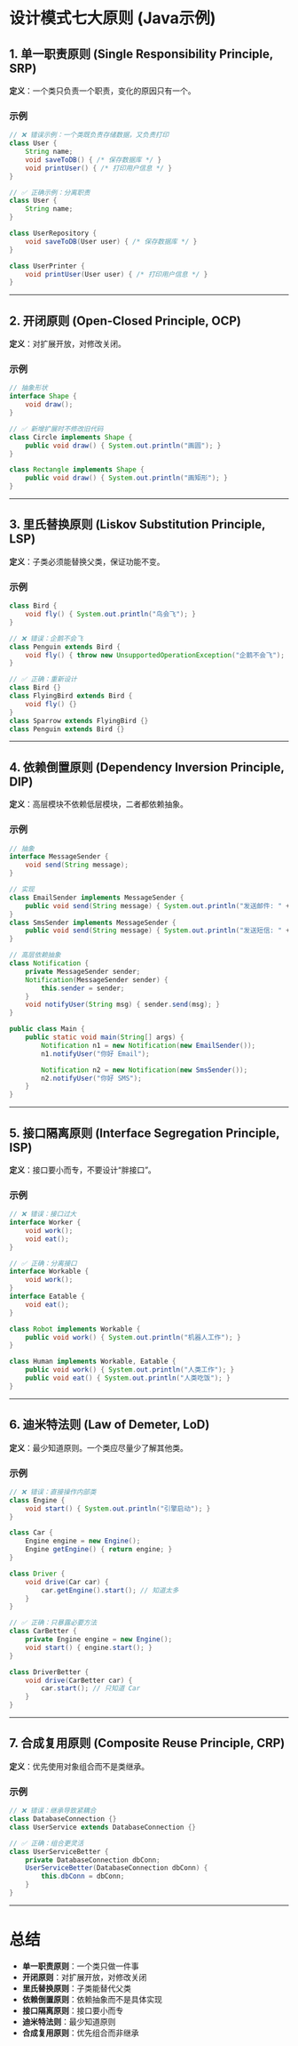 # 设计模式七大原则 (Java示例)

## 1. 单一职责原则 (Single Responsibility Principle, SRP)
**定义**：一个类只负责一个职责，变化的原因只有一个。

### 示例
```java
// ❌ 错误示例：一个类既负责存储数据，又负责打印
class User {
    String name;
    void saveToDB() { /* 保存数据库 */ }
    void printUser() { /* 打印用户信息 */ }
}

// ✅ 正确示例：分离职责
class User {
    String name;
}

class UserRepository {
    void saveToDB(User user) { /* 保存数据库 */ }
}

class UserPrinter {
    void printUser(User user) { /* 打印用户信息 */ }
}
```

---

## 2. 开闭原则 (Open-Closed Principle, OCP)
**定义**：对扩展开放，对修改关闭。

### 示例
```java
// 抽象形状
interface Shape {
    void draw();
}

// ✅ 新增扩展时不修改旧代码
class Circle implements Shape {
    public void draw() { System.out.println("画圆"); }
}

class Rectangle implements Shape {
    public void draw() { System.out.println("画矩形"); }
}
```

---

## 3. 里氏替换原则 (Liskov Substitution Principle, LSP)
**定义**：子类必须能替换父类，保证功能不变。

### 示例
```java
class Bird {
    void fly() { System.out.println("鸟会飞"); }
}

// ❌ 错误：企鹅不会飞
class Penguin extends Bird {
    void fly() { throw new UnsupportedOperationException("企鹅不会飞"); }
}

// ✅ 正确：重新设计
class Bird {}
class FlyingBird extends Bird {
    void fly() {}
}
class Sparrow extends FlyingBird {}
class Penguin extends Bird {}
```

---

## 4. 依赖倒置原则 (Dependency Inversion Principle, DIP)
**定义**：高层模块不依赖低层模块，二者都依赖抽象。

### 示例
```java
// 抽象
interface MessageSender {
    void send(String message);
}

// 实现
class EmailSender implements MessageSender {
    public void send(String message) { System.out.println("发送邮件: " + message); }
}
class SmsSender implements MessageSender {
    public void send(String message) { System.out.println("发送短信: " + message); }
}

// 高层依赖抽象
class Notification {
    private MessageSender sender;
    Notification(MessageSender sender) {
        this.sender = sender;
    }
    void notifyUser(String msg) { sender.send(msg); }
}

public class Main {
    public static void main(String[] args) {
        Notification n1 = new Notification(new EmailSender());
        n1.notifyUser("你好 Email");

        Notification n2 = new Notification(new SmsSender());
        n2.notifyUser("你好 SMS");
    }
}
```

---

## 5. 接口隔离原则 (Interface Segregation Principle, ISP)
**定义**：接口要小而专，不要设计“胖接口”。

### 示例
```java
// ❌ 错误：接口过大
interface Worker {
    void work();
    void eat();
}

// ✅ 正确：分离接口
interface Workable {
    void work();
}
interface Eatable {
    void eat();
}

class Robot implements Workable {
    public void work() { System.out.println("机器人工作"); }
}

class Human implements Workable, Eatable {
    public void work() { System.out.println("人类工作"); }
    public void eat() { System.out.println("人类吃饭"); }
}
```

---

## 6. 迪米特法则 (Law of Demeter, LoD)
**定义**：最少知道原则。一个类应尽量少了解其他类。

### 示例
```java
// ❌ 错误：直接操作内部类
class Engine {
    void start() { System.out.println("引擎启动"); }
}

class Car {
    Engine engine = new Engine();
    Engine getEngine() { return engine; }
}

class Driver {
    void drive(Car car) {
        car.getEngine().start(); // 知道太多
    }
}

// ✅ 正确：只暴露必要方法
class CarBetter {
    private Engine engine = new Engine();
    void start() { engine.start(); }
}

class DriverBetter {
    void drive(CarBetter car) {
        car.start(); // 只知道 Car
    }
}
```

---

## 7. 合成复用原则 (Composite Reuse Principle, CRP)
**定义**：优先使用对象组合而不是类继承。

### 示例
```java
// ❌ 错误：继承导致紧耦合
class DatabaseConnection {}
class UserService extends DatabaseConnection {}

// ✅ 正确：组合更灵活
class UserServiceBetter {
    private DatabaseConnection dbConn;
    UserServiceBetter(DatabaseConnection dbConn) {
        this.dbConn = dbConn;
    }
}
```

---

# 总结
- **单一职责原则**：一个类只做一件事
- **开闭原则**：对扩展开放，对修改关闭
- **里氏替换原则**：子类能替代父类
- **依赖倒置原则**：依赖抽象而不是具体实现
- **接口隔离原则**：接口要小而专
- **迪米特法则**：最少知道原则
- **合成复用原则**：优先组合而非继承
